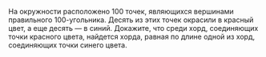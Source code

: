 На  окружности  расположено 100  точек,  являющихся вершинами правильного 100-угольника. Десять из этих точек окрасили  в красный цвет,  а  еще десять —  в  синий. Докажите, что среди хорд, соединяющих точки красного цвета, найдется хорда, равная по длине одной из хорд, соединяющих точки синего цвета.